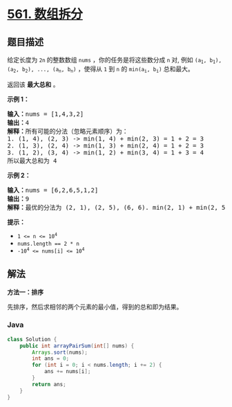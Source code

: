 # [561. 数组拆分](https://leetcode.cn/problems/array-partition)

## 题目描述

<p>给定长度为&nbsp;<code>2n</code><strong>&nbsp;</strong>的整数数组 <code>nums</code> ，你的任务是将这些数分成&nbsp;<code>n</code><strong> </strong>对, 例如 <code>(a<sub>1</sub>, b<sub>1</sub>), (a<sub>2</sub>, b<sub>2</sub>), ..., (a<sub>n</sub>, b<sub>n</sub>)</code> ，使得从 <code>1</code> 到&nbsp;<code>n</code> 的 <code>min(a<sub>i</sub>, b<sub>i</sub>)</code> 总和最大。</p>

<p>返回该 <strong>最大总和</strong> 。</p>

<p><strong>示例 1：</strong></p>

<pre>
<strong>输入：</strong>nums = [1,4,3,2]
<strong>输出：</strong>4
<strong>解释：</strong>所有可能的分法（忽略元素顺序）为：
1. (1, 4), (2, 3) -&gt; min(1, 4) + min(2, 3) = 1 + 2 = 3
2. (1, 3), (2, 4) -&gt; min(1, 3) + min(2, 4) = 1 + 2 = 3
3. (1, 2), (3, 4) -&gt; min(1, 2) + min(3, 4) = 1 + 3 = 4
所以最大总和为 4</pre>

<p><strong>示例 2：</strong></p>

<pre>
<strong>输入：</strong>nums = [6,2,6,5,1,2]
<strong>输出：</strong>9
<strong>解释：</strong>最优的分法为 (2, 1), (2, 5), (6, 6). min(2, 1) + min(2, 5) + min(6, 6) = 1 + 2 + 6 = 9
</pre>

<p><strong>提示：</strong></p>

<ul>
	<li><code>1 &lt;= n &lt;= 10<sup>4</sup></code></li>
	<li><code>nums.length == 2 * n</code></li>
	<li><code>-10<sup>4</sup> &lt;= nums[i] &lt;= 10<sup>4</sup></code></li>
</ul>

## 解法

**方法一：排序**

先排序，然后求相邻的两个元素的最小值，得到的总和即为结果。

### **Java**

```java
class Solution {
    public int arrayPairSum(int[] nums) {
        Arrays.sort(nums);
        int ans = 0;
        for (int i = 0; i < nums.length; i += 2) {
            ans += nums[i];
        }
        return ans;
    }
}
```
